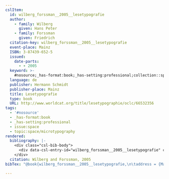 ```yaml
---
cslItem:
  id: wilberg_forssman__2005__lesetypografie
  author:
    - family: Wilberg
      given: Hans Peter
    - family: Forssman
      given: Friedrich
  citation-key: wilberg_forssman__2005__lesetypografie
  event-place: Mainz
  ISBN: 3-87439-652-5
  issued:
    date-parts:
      - - 2005
  keyword: >-
    #nosource;_has-format:book;_has-setting:professional;collection::space::microtypography
  language: de
  publisher: Hermann Schmidt
  publisher-place: Mainz
  title: Lesetypografie
  type: book
  URL: http://www.worldcat.org/title/lesetypographie/oclc/66532356
tags:
  - '#nosource'
  - _has-format:book
  - _has-setting:professional
  - issue:space
  - topic:space/microtypography
rendered:
  bibliography: |-
    <div class="csl-bib-body">
      <div data-csl-entry-id="wilberg_forssman__2005__lesetypografie" class="csl-entry">Wilberg, H.P. and Forssman, F. 2005 <i>Lesetypografie</i>. Mainz: Hermann Schmidt. Available at: <a href='http://www.worldcat.org/title/lesetypographie/oclc/66532356.'>http://www.worldcat.org/title/lesetypographie/oclc/66532356.</a></div>
    </div>
  citation: Wilberg and Forssman, 2005
bibTex: "@book{wilberg_forssman__2005__lesetypografie,\n\taddress = {Mainz},\n\tauthor = {Wilberg, Hans Peter and Forssman, Friedrich},\n\tyear = {2005},\n\tpublisher = {Hermann Schmidt},\n\ttitle = {Lesetypografie},\n}\n\n"

---
```

